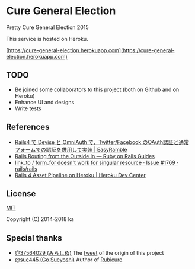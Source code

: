 # Cure General Election

Pretty Cure General Election 2015

This service is hosted on Heroku.

[https://cure-general-election.herokuapp.com](https://cure-general-election.herokuapp.com)

## TODO

* Be joined some collaborators to this project (both on Github and on Heroku)
* Enhance UI and designs
* Write tests

## References

* [Rails4 で Devise と OmniAuth で、Twitter/Facebook のOAuth認証と通常フォームでの認証を併用して実装 | EasyRamble](http://easyramble.com/implement-devise-and-ominiauth-on-rails.html)
* [Rails Routing from the Outside In — Ruby on Rails Guides](http://guides.rubyonrails.org/routing.html#singular-resources)
* [link_to / form_for doesn't work for singular resource · Issue #1769 · rails/rails](https://github.com/rails/rails/issues/1769)
* [Rails 4 Asset Pipeline on Heroku | Heroku Dev Center](https://devcenter.heroku.com/articles/rails-4-asset-pipeline)

## License

[MIT](http://opensource.org/licenses/MIT)

Copyright (C) 2014-2018 ka

## Special thanks

* [@37564029 (みらしぬ)](https://twitter.com/37564029) The [tweet](https://twitter.com/37564029/status/475263140624465920) of the origin of this project
* [@sue445 (Go Sueyoshi)](https://github.com/sue445) Author of [Rubicure](https://github.com/sue445/rubicure)
